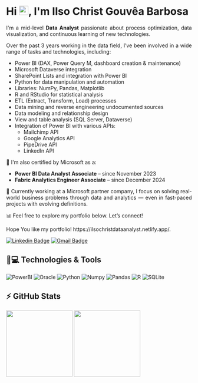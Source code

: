 
<h1 align="justify">
  Hi <img src="https://media.giphy.com/media/hvRJCLFzcasrR4ia7z/giphy.gif" width="25px">, I'm Ilso Christ Gouvêa Barbosa
</h1>

<p align="justify">
  I'm a mid-level <strong>Data Analyst</strong> passionate about process optimization, data visualization, and continuous learning of new technologies.
</p>

<p align="justify">
  Over the past 3 years working in the data field, I’ve been involved in a wide range of tasks and technologies, including:
</p>

<ul align="justify">
  <li> Power BI (DAX, Power Query M, dashboard creation & maintenance)</li>
  <li> Microsoft Dataverse integration</li>
  <li> SharePoint Lists and integration with Power BI</li>
  <li> Python for data manipulation and automation</li>
  <li> Libraries: NumPy, Pandas, Matplotlib</li>
  <li> R and RStudio for statistical analysis</li>
  <li> ETL (Extract, Transform, Load) processes</li>
  <li> Data mining and reverse engineering undocumented sources</li>
  <li> Data modeling and relationship design</li>
  <li> View and table analysis (SQL Server, Dataverse)</li>
  <li> Integration of Power BI with various APIs:
    <ul>
      <li>Mailchimp API</li>
      <li>Google Analytics API</li>
      <li>PipeDrive API</li>
      <li>LinkedIn API</li>
    </ul>
  </li>
</ul>

<p align="justify">
  📌 I'm also certified by Microsoft as a:
  <ul>
    <li><strong>Power BI Data Analyst Associate</strong> – since November 2023</li>
    <li><strong>Fabric Analytics Engineer Associate</strong> – since December 2024</li>
  </ul>
</p>

<p align="justify">
  🚀 Currently working at a Microsoft partner company, I focus on solving real-world business problems through data and analytics — even in fast-paced projects with evolving definitions.
</p>

<p align="justify">
  📊 Feel free to explore my portfolio below. Let’s connect!
</p>


<p align = "justify"> Hope You like my portfolio! https://ilsochristdataanalyst.netlify.app/.</p>


[![Linkedin Badge](https://img.shields.io/badge/-ilsochristgouvêabarbosa-blue?style=flat-square&logo=Linkedin&logoColor=white&link=https://www.linkedin.com/in/ilsochristgouvêabarbosa/)](https://www.linkedin.com/in/ilsochristgouvêabarbosa/)
[![Gmail Badge](https://img.shields.io/badge/-ilsocgb@gmail.com-c14438?style=flat-square&logo=Gmail&logoColor=white&link=mailto:ilsocgb@gmail.com)](mailto:ilsocgb@gmail.com)

## 🚀💻 Technologies & Tools


![PowerBI](https://img.shields.io/badge/-Power%20BI-F2C811?style=flat&logo=Power-BI&logoColor=black)
![Oracle](https://img.shields.io/badge/Oracle-F80000?style=flat&logo=oracle&logoColor=white)
![Python](https://img.shields.io/badge/python-3670A0?style=flat-square&logo=python&logoColor=ffdd54)
![Numpy](https://img.shields.io/badge/Numpy-777BB4?style=flat-square&logo=numpy&logoColor=white)
![Pandas](https://img.shields.io/badge/Pandas-2C2D72?style=flat-square&logo=pandas&logoColor=white)
![R](https://img.shields.io/badge/R-276DC3?style=flat-square&logo=r&logoColor=white)
![SQLite](https://img.shields.io/badge/sqlite-%2307405e.svg?style=flat-square&logo=sqlite&logoColor=white)


## ⚡ GitHub Stats

<img height="180em" src="https://github-readme-stats.vercel.app/api?username=ilsochrist&show_icons=true&theme=dracula&include_all_commits=true&count_private=true"/>
<img height="180em" src="https://github-readme-stats.vercel.app/api/top-langs/?username=ilsochrist&layout=compact&langs_count=7&theme=dracula"/>
